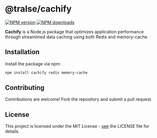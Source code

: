 # @tralse/cachify

<span class="badge-npmversion"><a href="https://npmjs.org/package/@tralse/cachify" title="View this project on NPM"><img src="https://img.shields.io/npm/v/%40tralse%2Fcachify" alt="NPM version" /></a></span>
<span class="badge-npmdownloads"><a href="https://npmjs.org/package/pg" title="View this project on NPM"><img src="https://img.shields.io/npm/dm/%40tralse%2Fcachify.svg" alt="NPM downloads" /></a></span>

**Cachify** is a Node.js package that optimizes application performance through streamlined data caching using both Redis and memory-cache.

## Installation

Install the package via npm:

```bash
npm install cachify redis memory-cache
```

## Contributing

Contributions are welcome! Fork the repository and submit a pull request.

## License

This project is licensed under the MIT License - [see](./LICENSE) the LICENSE file for details.
